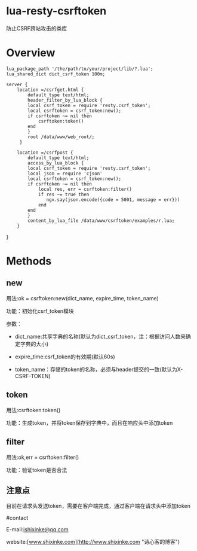 # lua-resty-csrftoken

防止CSRF跨站攻击的类库

# Overview

    lua_package_path '/the/path/to/your/project/lib/?.lua';
	lua_shared_dict dict_csrf_token 100m;

	server {
	    location =/csrfget.html {
		    default_type text/html;
		    header_filter_by_lua_block {
			local csrf_token = require 'resty.csrf_token';
			local csrftoken = csrf_token:new();
			if csrftoken ~= nil then
			    csrftoken:token()
			end
		    }
		    root /data/www/web_root/;
	     }

		location =/csrfpost {
		    default_type text/html;
		    access_by_lua_block {
			local csrf_token = require 'resty.csrf_token';
			local json = require 'cjson'
			local csrftoken = csrf_token:new();
			if csrftoken ~= nil then
			    local res, err = csrftoken:filter()
			    if res ~= true then
			       ngx.say(json.encode({code = 5001, message = err}))
			    end
			end
		    }
		    content_by_lua_file /data/www/csrftoken/examples/r.lua;
		}
}


# Methods

## new

用法:ok = csrftoken:new(dict_name, expire_time, token_name)

功能：初始化csrf_token模块

参数：
     
  * dict_name:共享字典的名称(默认为dict_csrf_token，注：根据访问人数来确定字典的大小)
   
  * expire_time:csrf_token的有效期(默认60s)

  * token_name：存储的token的名称，必须与header提交的一致(默认为X-CSRF-TOKEN)

## token

用法:csrftoken:token()

功能：生成token，并将token保存到字典中，而且在响应头中添加token

## filter

用法:ok,err = csrftoken:filter()

功能：验证token是否合法

## 注意点

目前在请求头发送token，需要在客户端完成，通过客户端在请求头中添加token

#contact

E-mail:ishixinke@qq.com

website:[www.shixinke.com](http://www.shixinke.com "诗心客的博客")
